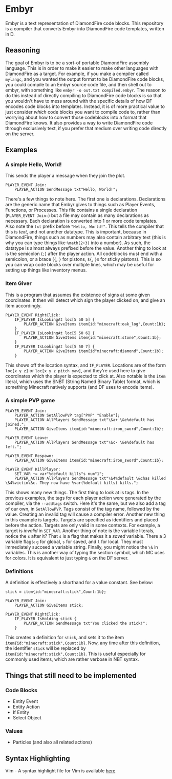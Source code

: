 # Embyr
Embyr is a text representation of DiamondFire code blocks. This repository is a compiler that converts Embyr into DiamondFire code templates, written in D.

## Reasoning
The goal of Embyr is to be a sort-of portable DiamondFire assembly language. This is in order to make it easier to make other languages with DiamondFire as a target. For example, if you make a compiler called `mylangc`, and you wanted the output format to be DiamondFire code blocks, you could compile to an Embyr source code file, and then shell out to embyr, with something like `embyr -o out.txt compiled.embyr`.
The reason to do this instead of directly compiling to DiamondFire code blocks is so that you wouldn't have to mess around with the specific details of how DF encodes code blocks into templates. Instead, it is of more practical value to just consider *which* code blocks you want to compile code to, rather than worrying about how to convert those codeblocks into a format that DiamondFire knows.
It also provides a way to write DiamondFire code through exclusively text, if you prefer that medium over writing code directly on the server.

## Examples

### A simple Hello, World!
This sends the player a message when they join the plot.
```
PLAYER_EVENT Join:
	PLAYER_ACTION SendMessage txt"Hello, World!";
```
There's a few things to note here. The first one is declarations. Declarations are the generic name that Embyr gives to things such as Player Events, Functions, or Processes. This file contains a single declaration (`PLAYER_EVENT Join:`) but a file may contain as many declarations as necessary. Each declaration is converted into 1 or more code templates.
Also note the `txt` prefix before `"Hello, World!"`. This tells the compiler that this is *text*, and not another datatype. This is important, because in DiamondFire, things such as numbers may also contain arbitrary text (this is why you can type things like `%math(2+3)` into a number). As such, the datatype is almost always prefixed before the value.
Another thing to look at is the semicolon (`;`) after the player action. All codeblocks must end with a semicolon, or a brace (`{`, `}` for pistons, `${`, `}$` for sticky pistons). This is so you can wrap code blocks over multiple lines, which may be useful for setting up things like inventory menus.
### Item Giver
This is a program that assumes the existence of signs at some given coordinates. It then will detect which sign the player clicked on, and give an item accordingly.
```
PLAYER_EVENT RightClick:
	IF_PLAYER IsLookingAt loc[5 50 5] {
		PLAYER_ACTION GiveItems item{id:"minecraft:oak_log",Count:1b};
	}
	IF_PLAYER IsLookingAt loc[5 50 6] {
		PLAYER_ACTION GiveItems item{id:"minecraft:stone",Count:1b};
	}
	IF_PLAYER IsLookingAt loc[5 50 7] {
		PLAYER_ACTION GiveItems item{id"minecraft:diamond",Count:1b};
	}
```
This shows off the location syntax, and `IF_PLAYER`. Locations are of the form `loc[x y z]` or `loc[x y z pitch yaw]`, and they're used here to give coordinates which the player is expected to click at.
Also notable is the `item` literal, which uses the SNBT (String Named Binary Table) format, which is something Minecraft natively supports (and DF uses to encode items).
### A simple PVP game
```
PLAYER_EVENT Join:
	PLAYER_ACTION SetAllowPVP tag["PVP" "Enable"];
	PLAYER_ACTION AllPlayers SendMessage txt"\&a+ \&e%default has joined.";
	PLAYER_ACTION GiveItems item{id:"minecraft:iron_sword",Count:1b};

PLAYER_EVENT Leave:
	PLAYER_ACTION AllPlayers SendMessage txt"\&c- \&e%default has left.";

PLAYER_EVENT Respawn:
	PLAYER_ACTION GiveItems item{id:"minecraft:iron_sword",Count:1b};

PLAYER_EVENT KillPlayer:
	SET_VAR += var"%default kills"s num"1";
	PLAYER_ACTION AllPlayers SendMessage txt"\&4%default \&chas killed \&4%victim\&c. They now have %var(%default kills) kills.";
```
This shows many new things. The first thing to look at is tags. In the previous examples, the tags for each player action were generated by the compiler, via the `--addtags` switch. Here it's the same, but we also add a tag of our own, in `SetAllowPVP`. Tags consist of the tag name, followed by the value. Creating an invalid tag will cause a compiler error.
Another new thing in this example is targets. Targets are specified as identifiers and placed before the action. Targets are only valid in some contexts. For example, a target is *invalid* in `SET_VAR`.
Another thing of note is the variable literals, notice the `s` after it? That `s` is a flag that makes it a *saved* variable. There a 3 variable flags: `g` for global, `s` for saved, and `l` for local. They must immediately succeed a variable string.
Finally, you might notice the `\&` in variables. This is another way of typing the section symbol, which MC uses for colors. It is equivalent to just typing `&` on the DF server.
### Definitions
A definition is effectively a shorthand for a value constant. See below:
```
stick = item{id:"minecraft:stick",Count:1b};

PLAYER_EVENT Join:
	PLAYER_ACTION GiveItems stick;

PLAYER_EVENT RightClick:
	IF_PLAYER IsHolding stick {
		PLAYER_ACTION SendMessage txt"You clicked the stick!";
	}
```
This creates a definition for `stick`, and sets it to the item `item{id:"minecraft:stick",Count:1b}`. Now, any time after this definition, the identifier `stick` will be replaced by `item{id:"minecraft:stick",Count:1b}`. This is useful especially for commonly used items, which are rather verbose in NBT syntax.

## Things that still need to be implemented
### Code Blocks
- Entity Event
- Entity Action
- If Entity
- Select Object
### Values
- Particles (and also all related actions)
## Syntax Highlighting
Vim - A syntax highlight file for Vim is available [here](https://pastebin.com/jDUBELer)
